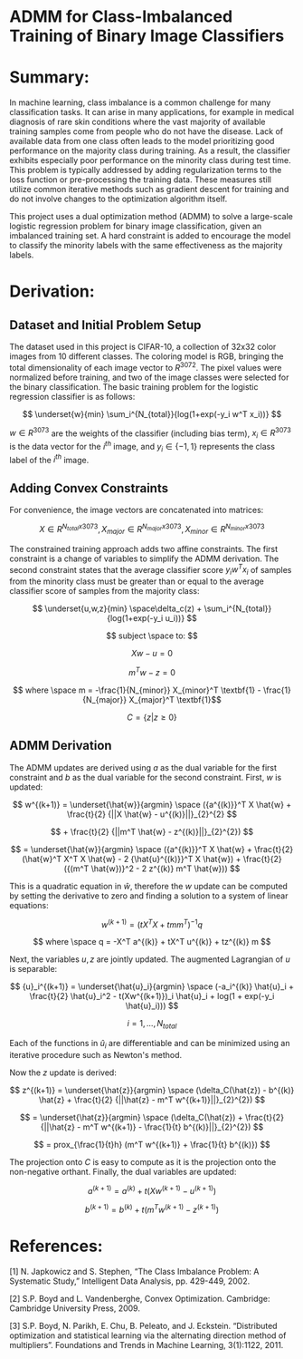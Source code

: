 # ADMM for Class-Imbalanced Training of Binary Image Classifiers

# Summary:
In machine learning, class imbalance is a common challenge for many classification tasks. It can arise in many applications, for example in medical diagnosis of rare skin conditions where the vast majority of available training samples come from people who do not have the disease. Lack of available data from one class often leads to the model prioritizing good performance on the majority class during training. As a result, the classifier exhibits especially poor performance on the minority class during test time. This problem is typically addressed by adding regularization terms to the loss function or pre-processing the training data. These measures still utilize common iterative methods such as gradient descent for training and do not involve changes to the optimization algorithm itself. 

This project uses a dual optimization method (ADMM) to solve a large-scale logistic regression problem for binary image classification, given an imbalanced training set. A hard constraint is added to encourage the model to classify the minority labels with the same effectiveness as the majority labels.

# Derivation:

## Dataset and Initial Problem Setup
The dataset used in this project is CIFAR-10, a collection of 32x32 color images from 10 different classes. The coloring model is RGB, bringing the total dimensionality of each image vector to $R^{3072}$. The pixel values were normalized before training, and two of the image classes were selected for the binary classification. The basic training problem for the logistic regression classifier is as follows:

$$ \underset{w}{min} \sum_i^{N_{total}}{log(1+exp(-y_i w^T x_i))} $$

$w \in R^{3073}$ are the weights of the classifier (including bias term), $x_i \in R^{3073}$ is the data vector for the $i^{th}$ image, and $y_i \in \{-1,1\}$ represents the class label of the $i^{th}$ image.

## Adding Convex Constraints
For convenience, the image vectors are concatenated into matrices:

$$ X \in R^{N_{total} x 3073}, X_{major} \in R^{N_{major} x 3073}, X_{minor} \in R^{N_{minor} x 3073} $$

The constrained training approach adds two affine constraints. The first constraint is a change of variables to simplify the ADMM derivation. The second constraint states that the average classifier score $y_i w^T x_i$ of samples from the minority class must be greater than or equal to the average classifier score of samples from the majority class:

$$ \underset{u,w,z}{min} \space\delta_c(z) + \sum_i^{N_{total}}{log(1+exp(-y_i u_i))} $$

$$ subject \space to: $$

$$ Xw - u = 0 $$

$$ m^T w - z = 0 $$

$$ where \space m = -\frac{1}{N_{minor}} X_{minor}^T \textbf{1} - \frac{1}{N_{major}} X_{major}^T \textbf{1}$$

$$ C = \{z|z \geq 0\} $$

## ADMM Derivation
The ADMM updates are derived using $a$ as the dual variable for the first constraint and $b$ as the dual variable for the second constraint. First, $w$ is updated:

$$ w^{(k+1)} = \underset{\hat{w}}{argmin} \space ({a^{(k)}}^T X \hat{w} + \frac{t}{2} {||X \hat{w} - u^{(k)}||}_{2}^{2} $$

$$ + \frac{t}{2} {||m^T \hat{w} - z^{(k)}||}_{2}^{2}) $$

$$ = \underset{\hat{w}}{argmin} \space ({a^{(k)}}^T X \hat{w} + \frac{t}{2} (\hat{w}^T X^T X \hat{w} - 2 {\hat{u}^{(k)}}^T X \hat{w}) + \frac{t}{2} ({(m^T \hat{w})}^2 - 2 z^{(k)} m^T \hat{w})) $$

This is a quadratic equation in $\hat{w}$, therefore the $w$ update can be computed by setting the derivative to zero and finding a solution to a system of linear equations:

$$ w^{(k+1)} = (tX^T X + tmm^T)^{-1}q $$ 

$$ where \space q = -X^T a^{(k)} + tX^T u^{(k)} + tz^{(k)} m $$

Next, the variables $u,z$ are jointly updated. The augmented Lagrangian of $u$ is separable:

$$ {u}_i^{(k+1)} = \underset{\hat{u}_i}{argmin} \space (-a_i^{(k)} \hat{u}_i + \frac{t}{2} \hat{u}_i^2 - t(Xw^{(k+1)})_i \hat{u}_i + log(1 + exp(-y_i \hat{u}_i))) $$

$$ i = 1,...,N_{total} $$

Each of the functions in $\hat{u}_i$ are differentiable and can be minimized using an iterative procedure such as Newton's method.

Now the $z$ update is derived:

$$ z^{(k+1)} = \underset{\hat{z}}{argmin} \space (\delta_C(\hat{z}) - b^{(k)} \hat{z} + \frac{t}{2} {||\hat{z} - m^T w^{(k+1)}||}_{2}^{2}) $$

$$ = \underset{\hat{z}}{argmin} \space (\delta_C(\hat{z}) + \frac{t}{2} {||\hat{z} - m^T w^{(k+1)} - \frac{1}{t} b^{(k)}||}_{2}^{2}) $$

$$ = prox_{\frac{1}{t}h} (m^T w^{(k+1)} + \frac{1}{t} b^{(k)}) $$ 

The projection onto $C$ is easy to compute as it is the projection onto the non-negative orthant. Finally, the dual variables are updated:

$$ a^{(k+1)} = a^{(k)} + t(Xw^{(k+1)} - u^{(k+1)}) $$

$$ b^{(k+1)} = b^{(k)} + t(m^T w^{(k+1)} - z^{(k+1)}) $$

# References:
[1]	N. Japkowicz and S. Stephen, “The Class Imbalance Problem: A Systematic Study,” Intelligent Data Analysis, pp. 429-449, 2002.

[2]	S.P. Boyd and L. Vandenberghe, Convex Optimization. Cambridge: Cambridge University Press, 2009.

[3]	S.P. Boyd, N. Parikh, E. Chu, B. Peleato, and J. Eckstein. “Distributed optimization and statistical learning via the alternating direction method of multipliers”. Foundations and Trends in Machine Learning, 3(1):1122, 2011. 
